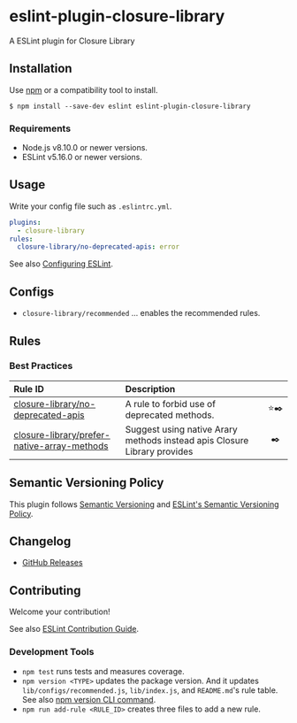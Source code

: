 # eslint-plugin-closure-library

<!--
[![npm version](https://img.shields.io/npm/v/eslint-plugin-xxxx.svg)](https://www.npmjs.com/package/eslint-plugin-xxxx)
[![Downloads/month](https://img.shields.io/npm/dm/eslint-plugin-xxxx.svg)](http://www.npmtrends.com/eslint-plugin-xxxx)
[![Build Status](https://travis-ci.org/mysticatea/eslint-plugin-xxxx.svg?branch=master)](https://travis-ci.org/mysticatea/eslint-plugin-xxxx)
[![Coverage Status](https://codecov.io/gh/mysticatea/eslint-plugin-xxxx/branch/master/graph/badge.svg)](https://codecov.io/gh/mysticatea/eslint-plugin-xxxx)
[![Dependency Status](https://david-dm.org/mysticatea/eslint-plugin-xxxx.svg)](https://david-dm.org/mysticatea/eslint-plugin-xxxx)
-->

A ESLint plugin for Closure Library

## Installation

Use [npm](https://www.npmjs.com/) or a compatibility tool to install.

```
$ npm install --save-dev eslint eslint-plugin-closure-library
```

### Requirements

- Node.js v8.10.0 or newer versions.
- ESLint v5.16.0 or newer versions.

## Usage

Write your config file such as `.eslintrc.yml`.

```yml
plugins:
  - closure-library
rules:
  closure-library/no-deprecated-apis: error
```

See also [Configuring ESLint](https://eslint.org/docs/user-guide/configuring).

## Configs

- `closure-library/recommended` ... enables the recommended rules.

## Rules

<!--RULE_TABLE_BEGIN-->
### Best Practices

| Rule ID | Description |    |
|:--------|:------------|:--:|
| [closure-library/no-deprecated-apis](./docs/rules/no-deprecated-apis.md) | A rule to forbid use of deprecated methods. | ⭐️✒️ |
| [closure-library/prefer-native-array-methods](./docs/rules/prefer-native-array-methods.md) | Suggest using native Arary methods instead apis Closure Library provides | ✒️ |

<!--RULE_TABLE_END-->

## Semantic Versioning Policy

This plugin follows [Semantic Versioning](http://semver.org/) and [ESLint's Semantic Versioning Policy](https://github.com/eslint/eslint#semantic-versioning-policy).

## Changelog

- [GitHub Releases]()

## Contributing

Welcome your contribution!

See also [ESLint Contribution Guide](https://eslint.org/docs/developer-guide/contributing/).

### Development Tools

- `npm test` runs tests and measures coverage.
- `npm version <TYPE>` updates the package version. And it updates `lib/configs/recommended.js`, `lib/index.js`, and `README.md`'s rule table. See also [npm version CLI command](https://docs.npmjs.com/cli/version).
- `npm run add-rule <RULE_ID>` creates three files to add a new rule.
